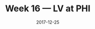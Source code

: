 ---
layout: game
title: Week 16 — LV at PHI
season: 2017
game_id: 2017_16_OAK_PHI
week: 16
date: 2017-12-25
home_team: PHI
away_team: LV
final_home: 19
final_away: 10
pbp_url: /assets/data/pbp/2017/2017_16_OAK_PHI.csv.gz
---